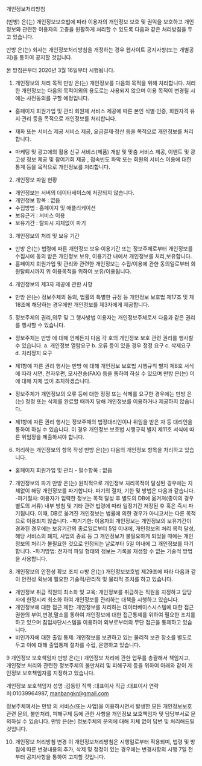 개인정보처리방침

(만방) 은(는) 개인정보보호법에 따라 이용자의 개인정보 보호 및 권익을 보호하고 개인정보와 관련한 이용자의 고충을 원활하게 처리할 수 있도록 다음과 같은 처리방침을 두고 있습니다.

만방 은(는) 회사는 개인정보처리방침을 개정하는 경우 웹사이트 공지사항(또는 개별공지)을 통하여 공지할 것입니다.

본 방침은부터 2020년 3월 16일부터 시행됩니다.


1. 개인정보의 처리 목적
만방 은(는) 개인정보를 다음의 목적을 위해 처리합니다.
처리한 개인정보는 다음의 목적이외의 용도로는 사용되지 않으며 이용 목적이 변경될 시에는 사전동의를 구할 예정입니다.

- 홈페이지 회원가입 및 관리
회원제 서비스 제공에 따른 본인 식별·인증, 회원자격 유지·관리 등을 목적으로 개인정보를 처리합니다.

- 재화 또는 서비스 제공
서비스 제공, 요금결제·정산 등을 목적으로 개인정보를 처리합니다.

- 마케팅 및 광고에의 활용
신규 서비스(제품) 개발 및 맞춤 서비스 제공, 이벤트 및 광고성 정보 제공 및 참여기회 제공 , 접속빈도 파악 또는 회원의 서비스 이용에 대한 통계 등을 목적으로 개인정보를 처리합니다.


2. 개인정보 파일 현황
- 개인정보는 서버의 데이터베이스에 저장되지 않습니다.
- 개인정보 항목 : 없음
- 수집방법 : 홈페이지 및 애플리케이션
- 보유근거 : 서비스 이용
- 보유기간 : 탈퇴시 지체없이 파기


3. 개인정보의 처리 및 보유 기간
- 만방 은(는) 법령에 따른 개인정보 보유·이용기간 또는 정보주체로부터 개인정보를 수집시에 동의 받은 개인정보 보유, 이용기간 내에서 개인정보를 처리,보유합니다.
- 홈페이지 회원가입 및 관리와 관련한 개인정보는 수집/이용에 관한 동의일로부터 회원탈퇴시까지 위 이용목적을 위하여 보유/이용됩니다.


4. 개인정보의 제3자 제공에 관한 사항
- 만방 은(는) 정보주체의 동의, 법률의 특별한 규정 등 개인정보 보호법 제17조 및 제18조에 해당하는 경우에만 개인정보를 제3자에게 제공합니다.


5. 정보주체의 권리,의무 및 그 행사방법 이용자는 개인정보주체로서 다음과 같은 권리를 행사할 수 있습니다.
- 정보주체는 만방 에 대해 언제든지 다음 각 호의 개인정보 보호 관련 권리를 행사할 수 있습니다.
a. 개인정보 열람요구
b. 오류 등이 있을 경우 정정 요구
c. 삭제요구
d. 처리정지 요구

- 제1항에 따른 권리 행사는 만방 에 대해 개인정보 보호법 시행규칙 별지 제8호 서식에 따라 서면, 전자우편, 모사전송(FAX) 등을 통하여 하실 수 있으며 만방 은(는) 이에 대해 지체 없이 조치하겠습니다.
- 정보주체가 개인정보의 오류 등에 대한 정정 또는 삭제를 요구한 경우에는 만방 은(는) 정정 또는 삭제를 완료할 때까지 당해 개인정보를 이용하거나 제공하지 않습니다.
- 제1항에 따른 권리 행사는 정보주체의 법정대리인이나 위임을 받은 자 등 대리인을 통하여 하실 수 있습니다. 이 경우 개인정보 보호법 시행규칙 별지 제11호 서식에 따른 위임장을 제출하셔야 합니다.


6. 처리하는 개인정보의 항목 작성
만방 은(는) 다음의 개인정보 항목을 처리하고 있습니다.
- 홈페이지 회원가입 및 관리 - 필수항목 : 없음


7. 개인정보의 파기
만방 은(는) 원칙적으로 개인정보 처리목적이 달성된 경우에는 지체없이 해당 개인정보를 파기합니다. 파기의 절차, 기한 및 방법은 다음과 같습니다.
-파기절차: 이용자가 입력한 정보는 목적 달성 후 별도의 DB에 옮겨져(종이의 경우 별도의 서류) 내부 방침 및 기타 관련 법령에 따라 일정기간 저장된 후 혹은 즉시 파기됩니다. 이때, DB로 옮겨진 개인정보는 법률에 의한 경우가 아니고서는 다른 목적으로 이용되지 않습니다.
-파기기한: 이용자의 개인정보는 개인정보의 보유기간이 경과된 경우에는 보유기간의 종료일로부터 5일 이내에, 개인정보의 처리 목적 달성, 해당 서비스의 폐지, 사업의 종료 등 그 개인정보가 불필요하게 되었을 때에는 개인정보의 처리가 불필요한 것으로 인정되는 날로부터 5일 이내에 그 개인정보를 파기합니다.
-파기방법: 전자적 파일 형태의 정보는 기록을 재생할 수 없는 기술적 방법을 사용합니다.


8. 개인정보의 안전성 확보 조치
ㅁ방 은(는) 개인정보보호법 제29조에 따라 다음과 같이 안전성 확보에 필요한 기술적/관리적 및 물리적 조치를 하고 있습니다.
- 개인정보 취급 직원의 최소화 및 교육: 개인정보를 취급하는 직원을 지정하고 담당자에 한정시켜 최소화 하여 개인정보를 관리하는 대책을 시행하고 있습니다.
- 개인정보에 대한 접근 제한: 개인정보를 처리하는 데이터베이스시스템에 대한 접근권한의 부여,변경,말소를 통하여 개인정보에 대한 접근통제를 위하여 필요한 조치를 하고 있으며 침입차단시스템을 이용하여 외부로부터의 무단 접근을 통제하고 있습니다.
- 비인가자에 대한 출입 통제: 개인정보를 보관하고 있는 물리적 보관 장소를 별도로 두고 이에 대해 출입통제 절차를 수립, 운영하고 있습니다.


9 개인정보 보호책임자
만방 은(는) 개인정보 처리에 관한 업무를 총괄해서 책임지고, 개인정보 처리와 관련한 정보주체의 불만처리 및 피해구제 등을 위하여 아래와 같이 개인정보 보호책임자를 지정하고 있습니다.

개인정보 보호책임자
성명 :김동민
직책 :대표이사
직급 :대표이사
연락처:01039964987, manbangkr@gmail.com

정보주체께서는 만방 의 서비스(또는 사업)을 이용하시면서 발생한 모든 개인정보보호 관련 문의, 불만처리, 피해구제 등에 관한 사항을 개인정보 보호책임자 및 담당부서로 문의하실 수 있습니다.
만방 은(는) 정보주체의 문의에 대해 지체 없이 답변 및 처리해드릴 것입니다.


10. 개인정보 처리방침 변경
이 개인정보처리방침은 시행일로부터 적용되며, 법령 및 방침에 따른 변경내용의 추가, 삭제 및 정정이 있는 경우에는 변경사항의 시행 7일 전부터 공지사항을 통하여 고지할 것입니다.

